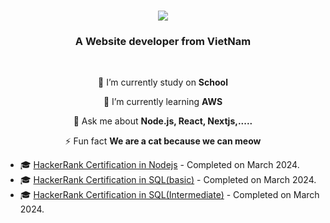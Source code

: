 

<h1 align="center">
    <img src="https://readme-typing-svg.herokuapp.com/?font=Righteous&size=35&center=true&vCenter=true&width=500&height=70&duration=4000&lines=Hi+There!+👋;+I'm+TuiTenThai+!" />
</h1>

<h3 align="center">A Website developer from VietNam</h3>

<br/>

<div align="center">
 
 🔭 I’m currently study on **School**
 
 🌱 I’m currently learning **AWS**

💬 Ask me about **Node.js, React, Nextjs,.....**

⚡ Fun fact **We are a cat because we can meow**

 </div>

 - 🎓 [HackerRank Certification in Nodejs](https://www.hackerrank.com/certificates/09bdc36116ca) - Completed on March 2024.
 - 🎓 [HackerRank Certification in SQL(basic)](https://www.hackerrank.com/certificates/ea2b8b4f379d) - Completed on March 2024.
 - 🎓 [HackerRank Certification in SQL(Intermediate)](https://www.hackerrank.com/certificates/63cebf5ac27a) - Completed on March 2024.

